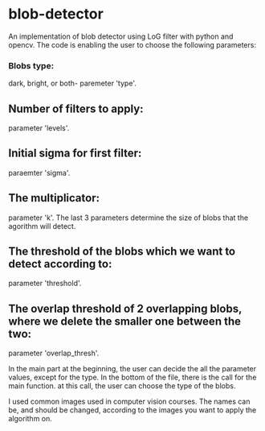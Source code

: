 # blob-detector
An implementation of blob detector using LoG filter with python and opencv.
The code is enabling the user to choose the following parameters:

### Blobs type: 
dark, bright, or both- paremeter 'type'.

## Number of filters to apply:
parameter 'levels'.
## Initial sigma for first filter:
paraemter 'sigma'.
## The multiplicator:
parameter 'k'.
The last 3 parameters determine the size of blobs that the agorithm will detect.

## The threshold of the blobs which we want to detect according to:
parameter 'threshold'.

## The overlap threshold of 2 overlapping blobs, where we delete the smaller one between the two:
parameter 'overlap_thresh'.

In the main part at the beginning, the user can decide the all the parameter values, except for the type.
In the bottom of the file, there is the call for the main function. at this call, the user can choose the type of the blobs.

I used common images used in computer vision courses. The names can be, and should be changed, according to the images you
want to apply the algorithm on.
